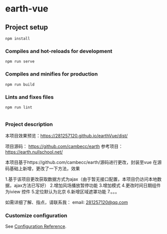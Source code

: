 <!--
 * @Description: 
 * @Author: Liu Yang
 * @Date: 2021-08-17 13:34:15
 * @LastEditTime: 2021-08-26 17:25:56
 * @LastEditors: Liu Yang
 * @FilePath: \earth-vue\README.md
-->
# earth-vue

## Project setup
```
npm install
```

### Compiles and hot-reloads for development
```
npm run serve
```

### Compiles and minifies for production
```
npm run build
```

### Lints and fixes files
```
npm run lint


```

### Project description

本项目效果预览：https://281257120.github.io/earthVue/dist/


项目源码： https://github.com/cambecc/earth
参考项目： https://earth.nullschool.net/

本项目基于https://github.com/cambecc/earth/源码进行更改，封装至vue
在源码基础上新增，更改了一下方法，效果

1.基于该项目更改获取数据方式为ajax（由于暂无接口配置，本项目仍访问本地数据，ajax方法已写好）
2.增加风场播放暂停功能
3.增加模式
4.更改时间日期组件为iview 控件
5.定位默认为北京
6.新增区域遮罩功能 
7.。。。

如需详细了解、指点，请联系我：
email: 281257120@qq.com


### Customize configuration
See [Configuration Reference](https://cli.vuejs.org/config/).
